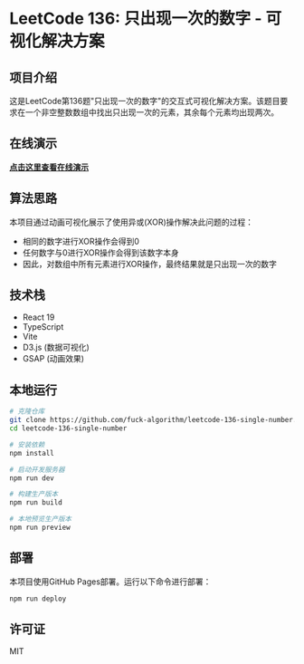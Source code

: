# LeetCode 136: 只出现一次的数字 - 可视化解决方案

## 项目介绍

这是LeetCode第136题"只出现一次的数字"的交互式可视化解决方案。该题目要求在一个非空整数数组中找出只出现一次的元素，其余每个元素均出现两次。

## 在线演示

**[点击这里查看在线演示](https://fuck-algorithm.github.io/leetcode-136-single-number/)**

## 算法思路

本项目通过动画可视化展示了使用异或(XOR)操作解决此问题的过程：

- 相同的数字进行XOR操作会得到0
- 任何数字与0进行XOR操作会得到该数字本身
- 因此，对数组中所有元素进行XOR操作，最终结果就是只出现一次的数字

## 技术栈

- React 19
- TypeScript
- Vite
- D3.js (数据可视化)
- GSAP (动画效果)

## 本地运行

```bash
# 克隆仓库
git clone https://github.com/fuck-algorithm/leetcode-136-single-number.git
cd leetcode-136-single-number

# 安装依赖
npm install

# 启动开发服务器
npm run dev

# 构建生产版本
npm run build

# 本地预览生产版本
npm run preview
```

## 部署

本项目使用GitHub Pages部署。运行以下命令进行部署：

```bash
npm run deploy
```

## 许可证

MIT
